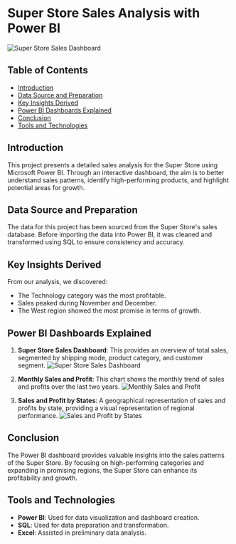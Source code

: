 # Super Store Sales Analysis with Power BI

![Super Store Sales Dashboard](./path_to_your_image_folder/super_store_sales_dashboard.png)

## Table of Contents

- [Introduction](#introduction)
- [Data Source and Preparation](#data-source-and-preparation)
- [Key Insights Derived](#key-insights-derived)
- [Power BI Dashboards Explained](#power-bi-dashboards-explained)
- [Conclusion](#conclusion)
- [Tools and Technologies](#tools-and-technologies)

## Introduction

This project presents a detailed sales analysis for the Super Store using Microsoft Power BI. Through an interactive dashboard, the aim is to better understand sales patterns, identify high-performing products, and highlight potential areas for growth.

## Data Source and Preparation

The data for this project has been sourced from the Super Store's sales database. Before importing the data into Power BI, it was cleaned and transformed using SQL to ensure consistency and accuracy.

## Key Insights Derived

From our analysis, we discovered:
- The Technology category was the most profitable.
- Sales peaked during November and December.
- The West region showed the most promise in terms of growth.

## Power BI Dashboards Explained

1. **Super Store Sales Dashboard**: This provides an overview of total sales, segmented by shipping mode, product category, and customer segment.
   ![Super Store Sales Dashboard](./path_to_your_image_folder/super_store_sales_dashboard.png)
   
2. **Monthly Sales and Profit**: This chart shows the monthly trend of sales and profits over the last two years.
   ![Monthly Sales and Profit](./path_to_your_image_folder/monthly_sales_profit.png)
   
3. **Sales and Profit by States**: A geographical representation of sales and profits by state, providing a visual representation of regional performance.
   ![Sales and Profit by States](./path_to_your_image_folder/sales_profit_states.png)

## Conclusion

The Power BI dashboard provides valuable insights into the sales patterns of the Super Store. By focusing on high-performing categories and expanding in promising regions, the Super Store can enhance its profitability and growth.

## Tools and Technologies

- **Power BI**: Used for data visualization and dashboard creation.
- **SQL**: Used for data preparation and transformation.
- **Excel**: Assisted in preliminary data analysis.

